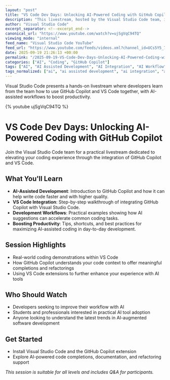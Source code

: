 ```yaml
---
layout: "post"
title: "VS Code Dev Days: Unlocking AI-Powered Coding with GitHub Copilot"
description: "This livestream, hosted by the Visual Studio Code team, introduces developers to the integration between Visual Studio Code and GitHub Copilot. The session provides a practical walkthrough of AI-assisted development workflows, demonstrating how to use GitHub Copilot within VS Code to improve code quality, work more efficiently, and adopt AI in your software projects."
author: "Visual Studio Code"
excerpt_separator: <!--excerpt_end-->
canonical_url: "https://www.youtube.com/watch?v=ujSgVqC94TQ"
viewing_mode: "internal"
feed_name: "Visual Studio Code YouTube"
feed_url: "https://www.youtube.com/feeds/videos.xml?channel_id=UCs5Y5_7XK8HLDX0SLNwkd3w"
date: 2025-09-19 21:26:13 +00:00
permalink: "/2025-09-19-VS-Code-Dev-Days-Unlocking-AI-Powered-Coding-with-GitHub-Copilot.html"
categories: ["AI", "Coding", "GitHub Copilot"]
tags: ["AI", "AI Assisted Development", "AI Integration", "AI Workflow", "Code", "Code Completion", "Coding", "Coding Workflow", "Demo", "Developer", "Developer Community", "Developer Tools", "GitHub Copilot", "Microsoft", "Productivity Tools", "Programming Productivity", "Software Developer", "Software Development", "Videos", "VS Code", "VS Code Extensions", "Vscodelive"]
tags_normalized: ["ai", "ai assisted development", "ai integration", "ai workflow", "code", "code completion", "coding", "coding workflow", "demo", "developer", "developer community", "developer tools", "github copilot", "microsoft", "productivity tools", "programming productivity", "software developer", "software development", "videos", "vs code", "vs code extensions", "vscodelive"]
---
```


Visual Studio Code presents a hands-on livestream where developers learn from the team how to use GitHub Copilot and VS Code together, with AI-assisted workflows to boost productivity.<!--excerpt_end-->

{% youtube ujSgVqC94TQ %}

# VS Code Dev Days: Unlocking AI-Powered Coding with GitHub Copilot

Join the Visual Studio Code team for a practical livestream dedicated to elevating your coding experience through the integration of GitHub Copilot and VS Code.

## What You'll Learn

- **AI-Assisted Development**: Introduction to GitHub Copilot and how it can help write code faster and with higher quality.
- **VS Code Integration**: Step-by-step walkthrough of integrating GitHub Copilot with Visual Studio Code.
- **Development Workflows**: Practical examples showing how AI suggestions can accelerate common coding tasks.
- **Boosting Productivity**: Tips, shortcuts, and best practices for maximizing AI-assisted coding in day-to-day development.

## Session Highlights

- Real-world coding demonstrations within VS Code
- How GitHub Copilot understands your code context to offer meaningful completions and refactorings
- Using VS Code extensions to further enhance your experience with AI tools

## Who Should Watch

- Developers seeking to improve their workflow with AI
- Students and professionals interested in practical AI tool adoption
- Anyone looking to understand the latest trends in AI-augmented software development

## Get Started

- Install Visual Studio Code and the GitHub Copilot extension
- Explore AI-powered code completions, documentation, and refactoring support

_This session is suitable for all levels and includes Q&A for participants._

